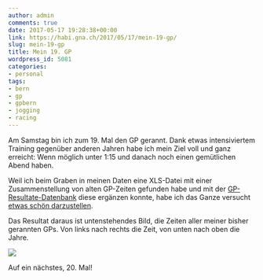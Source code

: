 ```yaml
---
author: admin
comments: true
date: 2017-05-17 19:28:38+00:00
link: https://habi.gna.ch/2017/05/17/mein-19-gp/
slug: mein-19-gp
title: Mein 19. GP
wordpress_id: 5081
categories:
- personal
tags:
- bern
- gp
- gpbern
- jogging
- racing
---
```


Am Samstag bin ich zum 19. Mal den GP gerannt. Dank etwas intensiviertem Training gegenüber anderen Jahren habe ich mein Ziel voll und ganz erreicht: Wenn möglich unter 1:15 und danach noch einen gemütlichen Abend haben.

Weil ich beim Graben in meinen Daten eine XLS-Datei mit einer Zusammenstellung von alten GP-Zeiten gefunden habe und mit der [GP-Resultate-Datenbank](http://bern.mikatiming.de/) diese ergänzen konnte, habe ich das Ganze versucht [etwas schön darzustellen](https://github.com/habi/gp/blob/master/GP-Zeiten.ipynb).

Das Resultat daraus ist untenstehendes Bild, die Zeiten aller meiner bisher gerannten GPs.
Von links nach rechts die Zeit, von unten nach oben die Jahre.

![](https://habi.gna.ch/wp-content/uploads/2017/05/gp-1024x592.png)

Auf ein nächstes, 20. Mal!
